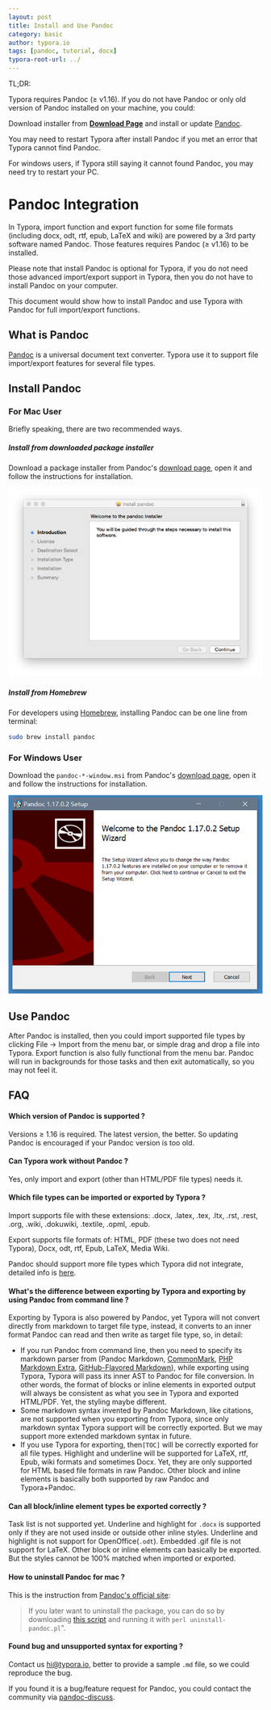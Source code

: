 ```yaml
---
layout: post
title: Install and Use Pandoc
category: basic
author: typora.io
tags: [pandoc, tutorial, docx]
typora-root-url: ../
---
```


TL;DR:

Typora requires Pandoc (≥ v1.16). If you do not have Pandoc or only old version of Pandoc installed on your machine, you could:

Download installer from **[Download Page](https://github.com/jgm/pandoc/releases/latest)** and install or update [Pandoc](http://pandoc.org/).

You may need to restart Typora after install Pandoc if you met an error that Typora cannot find Pandoc.

For windows users, if Typora still saying it cannot found Pandoc, you may need try to restart your PC.

# Pandoc Integration

In Typora, import function and export function for some file formats (including docx, odt, rtf, epub, LaTeX and wiki) are powered by a 3rd party software named Pandoc. Those features requires Pandoc (≥ v1.16) to be installed.

Please note that install Pandoc is optional for Typora, if you do not need those advanced import/export support in Typora, then you do not have to install Pandoc on your computer.

This document would show how to install Pandoc and use Typora with Pandoc for full import/export functions.



## What is Pandoc

[Pandoc](http://pandoc.org/) is a universal document text converter. Typora use it to support file import/export features for several file types. 

## Install Pandoc

### For Mac User

Briefly speaking, there are two recommended ways.

##### Install from downloaded package installer

Download a package installer from Pandoc's [download page](https://github.com/jgm/pandoc/releases/latest), open it and follow the instructions for installation.

![Snip20160502_1](/media/pandoc/Snip20160502_1.png)

#####  Install from Homebrew

For developers using [Homebrew](http://brew.sh/), installing Pandoc can be one line from terminal:

```sh
sudo brew install pandoc
```

### For Windows User

Download the `pandoc-*-window.msi` from Pandoc's [download page](https://github.com/jgm/pandoc/releases/latest), open it and follow the instructions for installation.

![pandoc-win](/media/pandoc/pandoc-win.PNG)

## Use Pandoc

After Pandoc is installed, then you could import supported file types by clicking File -> Import from the menu bar, or simple drag and drop a file into Typora. Export function is also fully functional from the menu bar. Pandoc will run in backgrounds for those tasks and then exit automatically, so you may not feel it.

## FAQ

#### Which version of Pandoc is supported ?

Versions ≥ 1.16 is required. The latest version, the better. So updating Pandoc is encouraged if your Pandoc version is too old.

#### Can Typora work without Pandoc ?

Yes, only import and export (other than HTML/PDF file types) needs it.

#### Which file types can be imported or exported by Typora ?

Import supports file with these extensions: .docx, .latex, .tex, .ltx, .rst, .rest, .org, .wiki, .dokuwiki, .textile, .opml, .epub.

Export supports file formats of: HTML, PDF (these two does not need Typora), Docx, odt, rtf, Epub, LaTeX, Media Wiki.

Pandoc should support more file types which Typora did not integrate, detailed info is [here](http://pandoc.org/).

#### What's the difference between exporting by Typora and exporting by using Pandoc from command line ?

Exporting by Typora is also powered by Pandoc, yet Typora will not convert directly from markdown to target file type, instead, it converts to an inner format Pandoc can read and then write as target file type, so, in detail:

- If you run Pandoc from command line, then you need to specify its markdown parser from (Pandoc Markdown, [CommonMark](http://commonmark.org/), [PHP Markdown Extra](https://michelf.ca/projects/php-markdown/extra/), [GitHub-Flavored Markdown](https://help.github.com/articles/github-flavored-markdown/)), while exporting using Typora, Typora will pass its inner AST to Pandoc for file conversion. In other words, the format of blocks or inline elements in exported output will always be consistent as what you see in Typora and exported HTML/PDF. Yet, the styling maybe different.
- Some markdown syntax invented by Pandoc Markdown, like citations, are not supported when you exporting from Typora, since only markdown syntax Typora support will be correctly exported. But we may support more extended markdown syntax in future.
- If you use Typora for exporting, then`[TOC]` will be correctly exported for all file types. Highlight and underline will be supported for LaTeX, rtf, Epub, wiki formats and sometimes Docx. Yet, they are only supported for HTML based file formats in raw Pandoc. Other block and inline elements is basically both supported by raw Pandoc and Typora+Pandoc.

#### Can all block/inline element types be exported correctly ?

Task list is not supported yet. Underline and highlight for `.docx` is supported only if they are not used inside or outside other inline styles. Underline and highlight is not support for OpenOffice(`.odt`). Embedded .gif file is not support for LaTeX. Other block or inline elements can basically be exported. But the styles cannot be 100% matched when imported or exported.

#### How to uninstall Pandoc for mac ?

This is the instruction from [Pandoc's official site](http://pandoc.org/installing.html):

> If you later want to uninstall the package, you can do so by downloading [this script](https://raw.githubusercontent.com/jgm/pandoc/master/osx/uninstall-pandoc.pl) and running it with `perl uninstall-pandoc.pl`".

#### Found bug and unsupported syntax for exporting ?

Contact us <hi@typora.io>, better to provide a sample `.md` file, so we could reproduce the bug. 

If you found it is a bug/feature request for Pandoc, you could contact the community via [pandoc-discuss](https://groups.google.com/forum/#!forum/pandoc-discuss).

